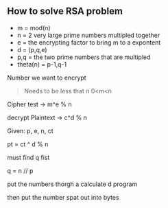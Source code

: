 ## How to solve RSA problem
* m = mod(n)
* n = 2 very large prime numbers multipled together
* e = the encrypting factor to bring m to a expontent
* d = (p,q,e) 
* p,q = the two prime numbers that are multipled
* theta(n) = p-1,q-1

Number we want to encrypt 
> Needs to be less that n 
> 0<m<n  

Cipher test -> m^e % n

decrypt Plaintext -> c^d % n

Given: p, e, n, ct

pt = ct ^ d % n 

must find q fist

q = n // p

put the numbers thorgh a calculate d program

then put the number spat out into bytes

 
